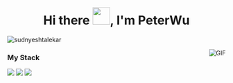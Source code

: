 <h1 align="center">Hi there <img src="https://github.com/sudnyeshtalekar/sudnyeshtalekar/blob/master/Assets/Hi.gif" width="40px">, I'm PeterWu</h1>
<p align="left"> <img src="https://komarev.com/ghpvc/?username=sudnyeshtalekar" alt="sudnyeshtalekar" /> </p>

<img align="right" alt="GIF" src="https://user-images.githubusercontent.com/45736174/136896836-895d383d-5846-439f-8972-fc18441cf7d6.gif" />

### My Stack
<img src="https://camo.githubusercontent.com/dc389303f8684ada0aa896d781fb5f6c1779587af38dea483ad62033d0207e49/68747470733a2f2f696d672e736869656c64732e696f2f62616467652f416e64726f69642d5f2d5f3f7374796c653d666f722d7468652d6261646765266c6f676f3d616e64726f6964266c6162656c436f6c6f723d776869746526636f6c6f723d7768697465266c6f676f436f6c6f723d677265656e"/>

<img src="https://camo.githubusercontent.com/a03b9d201d465080af1edab0567a0b3f2753b94a8b082cf0ecf4552cc062ca80/68747470733a2f2f696d672e736869656c64732e696f2f62616467652f4b6f746c696e2d5f2d5f3f7374796c653d666f722d7468652d6261646765266c6f676f3d6b6f746c696e266c6162656c436f6c6f723d776869746526636f6c6f723d7768697465"/>

<img src="https://camo.githubusercontent.com/47deda33ab55aea9fde506e66fb1aa9468ee27570511cdae178750e1be53174e/68747470733a2f2f696d672e736869656c64732e696f2f62616467652f4a6176612d5f2d5f3f7374796c653d666f722d7468652d6261646765266c6f676f3d6a617661266c6162656c436f6c6f723d776869746526636f6c6f723d7768697465266c6f676f436f6c6f723d303037333936"/>

<!--
**PeterWu520/PeterWu520** is a ✨ _special_ ✨ repository because its `README.md` (this file) appears on your GitHub profile.

Here are some ideas to get you started:

- 🔭 I’m currently working on ...
- 🌱 I’m currently learning ...
- 👯 I’m looking to collaborate on ...
- 🤔 I’m looking for help with ...
- 💬 Ask me about ...
- 📫 How to reach me: ...
- 😄 Pronouns: ...
- ⚡ Fun fact: ...
-->
